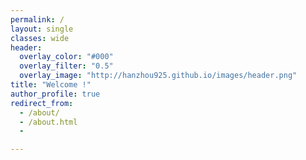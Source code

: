 ```yaml
---
permalink: /
layout: single
classes: wide
header:
  overlay_color: "#000"
  overlay_filter: "0.5"
  overlay_image: "http://hanzhou925.github.io/images/header.png"
title: "Welcome !"
author_profile: true
redirect_from: 
  - /about/
  - /about.html
  -

---
```


